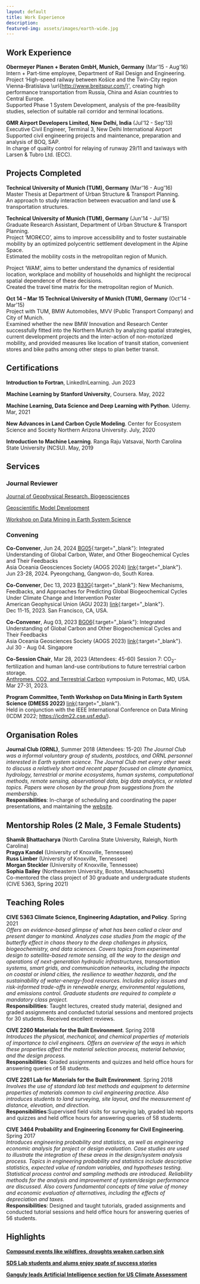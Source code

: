 ```yaml
---
layout: default
title: Work Experience
description:
featured-img: assets/images/earth-wide.jpg
---
```


<!---
For Publications and Presentations : [Click Here!](https://sharma-bharat.github.io/publications.html)
-->

## Work Experience

**Obermeyer Planen + Beraten GmbH, Munich, Germany** (Mar'15 - Aug'16) <br>
Intern + Part-time employee, Department of Rail Design and Engineering. <br>
Project ‘High-speed railway between Košice and the Twin-City region Vienna-Bratislava \url{http://www.breitspur.com/}', creating high performance transportation from Russia, China and Asian countries to Central Europe. <br>
Supported Phase 1 System Development, analysis of the pre-feasibility studies, selection of suitable rail corridor and terminal locations.

**GMR Airport Developers Limited, New Delhi, India** (Jul'12 - Sep'13) <br>
Executive Civil Engineer, Terminal 3, New Delhi International Airport <br>
Supported civil engineering projects and maintenance, preparation and analysis of BOQ, SAP. <br>
In charge of quality control for relaying of runway 29/11 and taxiways with Larsen & Tubro Ltd. (ECC).


## Projects Completed

**Technical University of Munich (TUM), Germany** (Mar'16 - Aug'16)  <br>
Master Thesis at Department of Urban Structure & Transport Planning. <br>
An approach to study interaction between evacuation and land use & transportation structures.

**Technical University of Munich (TUM), Germany** (Jun'14 - Jul'15) <br>
Graduate Research Assistant, Department of Urban Structure & Transport Planning. <br>
Project ‘MOR€CO’, aims to improve accessibility and to foster sustainable mobility by an optimized polycentric settlement development in the Alpine Space. <br>
Estimated the mobility costs in the metropolitan region of Munich.<br>

Project ‘WAM’, aims to better understand the dynamics of residential location, workplace and mobility of households and highlight the reciprocal spatial dependence of these decisions. <br>
Created the travel time matrix for the metropolitan region of Munich.

**Oct 14 – Mar 15	Technical University of Munich (TUM), Germany** (Oct'14 - Mar'15) <br>
Project with TUM, BMW Automobiles, MVV (Public Transport Company) and City of Munich. <br>
Examined whether the new BMW Innovation and Research Center successfully fitted into the Northern Munich by analyzing spatial strategies, current development projects and the inter-action of non-motorized mobility, and provided measures like location of transit station, convenient stores and bike paths among other steps to plan better transit.

## Certifications

**Introduction to Fortran**,
LinkedInLearning. Jun 2023

**Machine Learning by Stanford University**,
Coursera. May, 2022

**Machine Learning, Data Science and Deep Learning with Python**.
Udemy. Mar, 2021

**New Advances in Land Carbon Cycle Modeling**.
Center for Ecosystem Science and Society Northern Arizona University. July, 2020

**Introduction to Machine Learning**.
Ranga Raju Vatsavai, North Carolina State University (NCSU). May, 2019

## Services

### Journal Reviewer

[Journal of Geophysical Research. Biogeosciences](https://agupubs.onlinelibrary.wiley.com/journal/21698961) <br>

[Geoscientific Model Development](https://www.geoscientific-model-development.net/) <br>

[Workshop on Data Mining in Earth System Science](https://www.climatemodeling.org/workshops/dmess2022/) <br>

### Convening

**Co-Convener**, Jun 24, 2024
[BG05](https://www.asiaoceania.org/aogs2024/public.asp?page=sessions_and_conveners.asp){:target="_blank"}: Integrated Understanding of Global Carbon, Water, and Other Biogeochemical Cycles and Their Feedbacks <br>
Asia Oceania Geosciences Society (AOGS 2024) [link](https://www.asiaoceania.org/aogs2024/public.asp?page=home.asp/){:target="_blank"}. <br>
Jun 23-28, 2024. Pyeongchang, Gangwon-do, South Korea. <br>


**Co-Convener**, Dec 13, 2023
[B33G](https://agu.confex.com/agu/fm23/meetingapp.cgi/Session/190931){:target="_blank"}:
New Mechanisms, Feedbacks, and Approaches for Predicting Global Biogeochemical Cycles Under Climate Change and Intervention Poster <br>
American Geophysical Union (AGU 2023) [link](https://www.agu.org/Fall-Meeting){:target="_blank"}. <br>
Dec 11-15, 2023. San Francisco, CA, USA. <br>

**Co-Convener**, Aug 03, 2023
[BG06](https://www.asiaoceania.org/society/public.asp?page=SessionList_23.asp){:target="_blank"}:
Integrated Understanding of Global Carbon and Other Biogeochemical Cycles and Their Feedbacks <br>
Asia Oceania Geosciences Society (AOGS 2023) [link](https://www.asiaoceania.org/aogs2023/public.asp?page=home.asp/){:target="_blank"}. <br>
Jul 30 - Aug 04. Singapore <br>



**Co-Session Chair**, Mar 28, 2023 (Attendees: 45-60)
Session 7: CO<sub>2</sub>-fertilization and human land-use contributions to future terrestrial carbon storage.<br>
[Anthromes, CO2, and Terrestrial Carbon](https://www.anthromes-co2-and-terrestrial-carbon.com/2023/en/page/home) symposium in Potomac, MD, USA. Mar 27-31, 2023.


**Program Committee, Tenth Workshop on Data Mining in Earth System Science (DMESS 2022)** [link](https://www.climatemodeling.org/workshops/dmess2022/){:target="_blank"}.  <br>
Held in conjunction with the IEEE International Conference on Data Mining (ICDM 2022; https://icdm22.cse.usf.edu/).

## Organisation Roles

**Journal Club (ORNL)**, Summer 2018 (Attendees: 15-20)
*The Journal Club was a informal voluntary group of students, postdocs, and ORNL personnel interested in Earth system science. The Journal Club met every other week to discuss a relatively short and recent paper focused on climate dynamics, hydrology, terrestrial or marine ecosystems, human systems, computational methods, remote sensing, observational data, big data analytics, or related topics. Papers were chosen by the group from suggestions from the membership.* <br>
**Responsibilities**: In-charge of scheduling and coordinating the paper presentations, and maintaining the [website](https://www.climatemodeling.org/~bharat/journal_club.html).

## Mentorship Roles (2 Male, 3 Female Students)

**Shamik Bhattacharya** (North Carolina State University, Raleigh, North Carolina) <br>
**Pragya Kandel** (University of Knoxville, Tennessee) <br>
**Russ Limber** (University of Knoxville, Tennessee) <br>
**Morgan Steckler** (University of Knoxville, Tennessee) <br>
**Sophia Bailey** (Northeastern University, Boston, Massachusetts) <br>
Co-mentored the class project of 30 graduate and undergraduate students (CIVE 5363, Spring 2021) <br>

## Teaching Roles

**CIVE 5363 Climate Science, Engineering Adaptation, and Policy**. Spring 2021 <br>
*Offers an evidence-based glimpse of what has been called a clear and present danger to mankind. Analyzes case studies from the magic of the butterfly effect in chaos theory to the deep challenges in physics, biogeochemistry, and data sciences. Covers topics from experimental design to satellite-based remote sensing, all the way to the design and operations of next-generation hydraulic infrastructures, transportation systems, smart grids, and communication networks, including the impacts on coastal or inland cities, the resilience to weather hazards, and the sustainability of water-energy-food resources. Includes policy issues and risk-informed trade-offs in renewable energy, environmental regulations, and emissions control. Graduate students are required to complete a mandatory class project.* <br>
**Responsibilities**: Taught lectures, created study material, designed and graded assignments and conducted tutorial sessions and mentored projects for 30 students. Received excellent reviews.

**CIVE 2260 Materials for the Built Environment**. Spring 2018 <br>
*Introduces the physical, mechanical, and chemical properties of materials of importance to civil engineers. Offers an overview of the ways in which these properties affect the material selection process, material behavior, and the design process.* <br>
**Responsibilities**: Graded assignments and quizzes and held office hours for answering queries of 58 students.

**CIVE 2261 Lab for Materials for the Built Environment**. Spring 2018 <br>
*Involves the use of standard lab test methods and equipment to determine properties of materials common to civil engineering practice. Also introduces students to land surveying, site layout, and the measurement of distance, elevation, and direction.* <br>
**Responsibilities**:Supervised field visits for surveying lab, graded lab reports and quizzes and held office hours for answering queries of 58 students.

**CIVE 3464 Probability and Engineering Economy for Civil Engineering**. Spring 2017 <br>
*Introduces engineering probability and statistics, as well as engineering economic analysis for project or design evaluation. Case studies are used to illustrate the integration of these areas in the design/system analysis process. Topics in engineering probability and statistics include descriptive statistics, expected value of random variables, and hypotheses testing. Statistical process control and sampling methods are introduced. Reliability methods for the analysis and improvement of system/design performance are discussed. Also covers fundamental concepts of time value of money and economic evaluation of alternatives, including the effects of depreciation and taxes.* <br>
**Responsibilities**: Designed and taught tutorials, graded assignments and conducted tutorial sessions and held office hours for answering queries of 56 students.



## Highlights

[**Compound events like wildfires, droughts weaken carbon sink**](https://www.ornl.gov/news/modeling-climate-extremes)

[**SDS Lab students and alums enjoy spate of success stories**](https://coe.northeastern.edu/news/sds-lab-students-and-alums-enjoy-spate-of-success-stories/)

[**Ganguly leads Artificial Intelligence section for US Climate Assessment**](https://coe.northeastern.edu/news/ganguly-leads-artificial-intelligence-section-for-us-climate-assessment/)